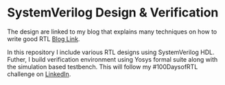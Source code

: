 # SystemVerilog Design & Verification

The design are linked to my blog that explains many techniques on how to write good RTL  [Blog Link](https://www.autonomousvision.io/blog/formal-verification-symbiyosys).

In this repository I include various RTL designs using SystemVerilog HDL. Futher, I build verification environment using Yosys formal suite along with the simulation based testbench.
This will follow my #100DaysofRTL challenge on [LinkedIn](https://www.linkedin.com/feed/hashtag/?keywords=100daysofrtl).
